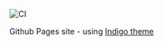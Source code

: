 ![CI](https://github.com/codealchemy/codealchemy.github.io/workflows/CI/badge.svg)

Github Pages site - using [Indigo theme](https://github.com/sergiokopplin/indigo)
